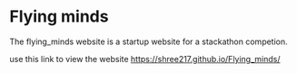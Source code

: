 # Flying minds

The flying_minds website is a startup website for a stackathon competion.

use this link to view the website 
https://shree217.github.io/Flying_minds/
